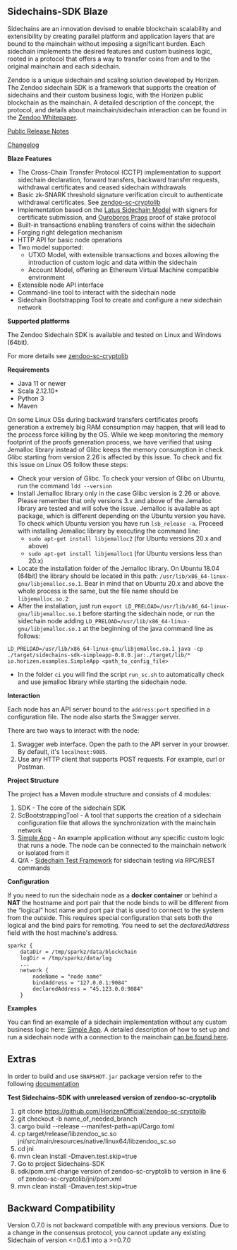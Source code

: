 **Sidechains-SDK Blaze**
-------------------

Sidechains are an innovation devised to enable blockchain scalability and extensibility by creating parallel platform and application layers that are bound to the mainchain without imposing a significant burden. Each sidechain implements the desired features and custom business logic, rooted in a protocol that offers a way to transfer coins from and to the original mainchain and each sidechain.

Zendoo is a unique sidechain and scaling solution developed by Horizen. The Zendoo sidechain SDK is a framework that supports the creation of sidechains and their custom business logic, with the Horizen public blockchain as the mainchain. A detailed description of the concept, the protocol, and details about mainchain/sidechain interaction can be found in the [Zendoo Whitepaper](https://www.horizen.global/assets/files/Horizen-Sidechain-Zendoo-A_zk-SNARK-Verifiable-Cross-Chain-Transfer-Protocol.pdf).


[Public Release Notes](/doc/index.md)

[Changelog](/CHANGELOG.md)

**Blaze Features**

* The Cross-Chain Transfer Protocol (CCTP) implementation to support sidechain declaration, forward transfers, backward transfer requests, withdrawal certificates and ceased sidechain withdrawals
* Basic zk-SNARK threshold signature verification circuit to authenticate withdrawal certificates. See [zendoo-sc-cryptolib](https://github.com/HorizenOfficial/zendoo-sc-cryptolib)
* Implementation based on the [Latus Sidechain Model](https://www.horizen.global/assets/files/Horizen-Sidechain-Zendoo-A_zk-SNARK-Verifiable-Cross-Chain-Transfer-Protocol.pdf) with signers for certificate submission, and [Ouroboros Praos](https://eprint.iacr.org/2017/573.pdf) proof of stake protocol
* Built-in transactions enabling transfers of coins within the sidechain
* Forging right delegation mechanism
* HTTP API for basic node operations
* Two model supported:
    * UTXO Model, with extensible transactions and boxes allowing the introduction of custom logic and data within the sidechain
    * Account Model, offering an Ethereum Virtual Machine compatible environment
* Extensible node API interface
* Command-line tool to interact with the sidechain node
* Sidechain Bootstrapping Tool to create and configure a new sidechain network

**Supported platforms**

The Zendoo Sidechain SDK is available and tested on Linux and Windows (64bit).

For more details see [zendoo-sc-cryptolib](https://github.com/HorizenOfficial/zendoo-sc-cryptolib)

**Requirements**

* Java 11 or newer
* Scala 2.12.10+
* Python 3
* Maven

On some Linux OSs during backward transfers certificates proofs generation a extremely big RAM consumption may happen, that will lead to the process force killing by the OS.
While we keep monitoring the memory footprint of the proofs generation process, we have verified that using Jemalloc library instead of Glibc keeps the memory consumption in check. Glibc starting from version 2.26 is affected by this issue. To check and fix this issue on Linux OS follow these steps:
 - Check your version of Glibc. To check your version of Glibc on Ubuntu, run the command `ldd --version`
 - Install Jemalloc library only in the case Glibc version is 2.26 or above. Please remember that only versions 3.x and above of the Jemalloc library are tested and will solve the issue. Jemalloc is available as apt package, which is different depending on the Ubuntu version you have. To check which Ubuntu version you have run `lsb_release -a`. Proceed with installing Jemalloc library by executing the command line:
	 - `sudo apt-get install libjemalloc2` (for Ubuntu versions 20.x and above)
	 - `sudo apt-get install libjemalloc1` (for Ubuntu versions less than 20.x)
 - Locate the installation folder of the Jemalloc library. On Ubuntu 18.04 (64bit) the library should be located in this path: `/usr/lib/x86_64-linux-gnu/libjemalloc.so.1`. Bear in mind that on Ubuntu 20.x and above the whole process is the same, but the file name should be `libjemalloc.so.2`
 - After the installation, just run `export LD_PRELOAD=/usr/lib/x86_64-linux-gnu/libjemalloc.so.1` before starting the sidechain node, or run the sidechain node adding `LD_PRELOAD=/usr/lib/x86_64-linux-gnu/libjemalloc.so.1` at the beginning of the java command line as follows:

```
LD_PRELOAD=/usr/lib/x86_64-linux-gnu/libjemalloc.so.1 java -cp ./target/sidechains-sdk-simpleapp-0.8.0.jar:./target/lib/* io.horizen.examples.SimpleApp <path_to_config_file>
```
 - In the folder `ci` you will find the script `run_sc.sh` to automatically check and use jemalloc library while starting the sidechain node. 

**Interaction**

Each node has an API server bound to the `address:port` specified in a configuration file. The node also starts the Swagger server.

There are two ways to interact with the node:
1. Swagger web interface. Open the path to the API server in your browser. By default, it's `localhost:9085`.
2. Use any HTTP client that supports POST requests. For example, curl or Postman.

**Project Structure**

The project has a Maven module structure and consists of 4 modules:
1) SDK - The core of the sidechain SDK
2) ScBootstrappingTool - A tool that supports the creation of a sidechain configuration file that allows the synchronization with the mainchain network
3) [Simple App](examples/utxo/simpleapp/README.md) - An example application without any specific custom logic that runs a node. The node can be connected to the mainchain network or isolated from it
4) Q/A - [Sidechain Test Framework](qa/README.md) for sidechain testing via RPC/REST commands

**Configuration**

If you need to run the sidechain node as a **docker container** or behind a **NAT** the hostname and port pair that the node binds to will be different from the “logical” host name and port pair that is used to connect to the system from the outside. This requires special configuration that sets both the logical and the bind pairs for remoting.
You need to set the *declaredAddress* field with the host machine's address.
```
sparkz {
    dataDir = /tmp/sparkz/data/blockchain
    logDir = /tmp/sparkz/data/log
	...
    network {
        nodeName = "node name"
        bindAddress = "127.0.0.1:9084"
        declaredAddress = "45.123.0.0:9084"
    }
```

**Examples**

You can find an example of a sidechain implementation without any custom business logic here: [Simple App](examples/README.md). A detailed description of how to set up and run a sidechain node with a connection to the mainchain [can be found here](examples/mc_sc_workflow_example.md).

## Extras

In order to build and use `SNAPSHOT.jar` package version refer to the following [documentation](./ci/README.md)


**Test Sidechains-SDK with unreleased version of zendoo-sc-cryptolib**
1. git clone https://github.com/HorizenOfficial/zendoo-sc-cryptolib
2. git checkout -b name_of_needed_branch
3. cargo build --release --manifest-path=api/Cargo.toml
4. cp target/release/libzendoo_sc.so jni/src/main/resources/native/linux64/libzendoo_sc.so
5. cd jni
6. mvn clean install -Dmaven.test.skip=true
7. Go to project Sidechains-SDK
8. sdk/pom.xml change version of <artifactId>zendoo-sc-cryptolib to version in line 6 of zendoo-sc-cryptolib/jni/pom.xml
9. mvn clean install -Dmaven.test.skip=true

## Backward Compatibility

Version 0.7.0 is not backward compatible with any previous versions.
Due to a change in the consensus protocol, you cannot update any existing Sidechain of version <=0.6.1 into a >=0.7.0

